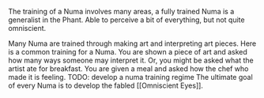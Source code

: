 
The training of a Numa involves many areas, a fully trained Numa is a generalist in the Phant. Able to perceive a bit of everything, but not quite omniscient. 

Many Numa are trained through making art and interpreting art pieces. Here is a common training for a Numa.
You are shown a piece of art and asked how many ways someone may interpret it. Or, you might be asked what the artist ate for breakfast.
You are given a meal and asked how the chef who made it is feeling.
TODO: develop a numa training regime
The ultimate goal of every Numa is to develop the fabled [[Omniscient Eyes]].



